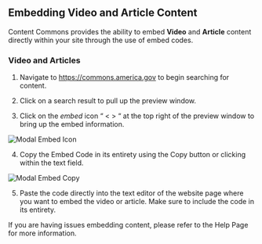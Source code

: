 ## Embedding Video and Article Content

Content Commons provides the ability to embed **Video** and **Article** content directly within your site through the use of embed codes.

### Video and Articles
1. Navigate to https://commons.america.gov to begin searching for content.

2. Click on a search result to pull up the preview window.

3. Click on the *embed* icon “ < > “ at the top right of the preview window to bring up the embed information.

![Modal Embed Icon](https://iip-static-assets.s3.amazonaws.com/Images/modal_embed_icon.jpg)


4. Copy the Embed Code in its entirety using the Copy button or clicking within the text field.

![Modal Embed Copy](https://iip-static-assets.s3.amazonaws.com/Images/modal_embed_copy.jpg)

5. Paste the code directly into the text editor of the website page where you want to embed the video or article. Make sure to include the code in its entirety.

If you are having issues embedding content, please refer to the Help Page for more information.


